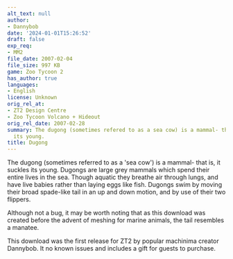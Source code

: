 ```yaml
---
alt_text: null
author:
- Dannybob
date: '2024-01-01T15:26:52'
draft: false
exp_req:
- MM2
file_date: 2007-02-04
file_size: 997 KB
game: Zoo Tycoon 2
has_author: true
languages:
- English
license: Unknown
orig_rel_at:
- ZT2 Design Centre
- Zoo Tycoon Volcano + Hideout
orig_rel_date: 2007-02-28
summary: The dugong (sometimes refered to as a sea cow) is a mammal- that is, it suckles
  its young.
title: Dugong
---
```

The dugong (sometimes referred to as a 'sea cow') is a mammal- that is, it suckles its young. Dugongs are large grey mammals which spend their entire lives in the sea. Though aquatic they breathe air through lungs, and have live babies rather than laying eggs like fish. Dugongs swim by moving their broad spade-like tail in an up and down motion, and by use of their two flippers. 

Although not a bug, it may be worth noting that as this download was created before the advent of meshing for marine animals, the tail resembles a manatee.

This download was the first release for ZT2 by popular machinima creator Dannybob. It no known issues and includes a gift for guests to purchase.